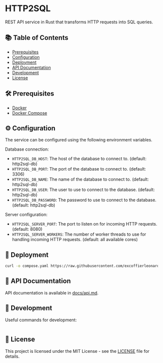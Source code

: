# HTTP2SQL

REST API service in Rust that transforms HTTP requests into SQL queries.

## 📚 Table of Contents

- [Prerequisites](#-prerequisites)
- [Configuration](#-configuration)
- [Deployment](#-deployment)
- [API Documentation](#-api-documentation)
- [Development](#-development)
- [License](#-license)

## 🛠 Prerequisites

- [Docker](https://docs.docker.com/get-docker/)
- [Docker Compose](https://docs.docker.com/compose/install/)

## ⚙ Configuration

The service can be configured using the following environment variables.

Database connection:

- `HTTP2SQL_DB_HOST`: The host of the database to connect to. (default: http2sql-db)
- `HTTP2SQL_DB_PORT`: The port of the database to connect to. (default: 3306)
- `HTTP2SQL_DB_NAME`: The name of the database to connect to. (default: http2sql-db)
- `HTTP2SQL_DB_USER`: The user to use to connect to the database. (default: http2sql-db)
- `HTTP2SQL_DB_PASSWORD`: The password to use to connect to the database. (default: http2sql-db)

Server configuration:

- `HTTP2SQL_SERVER_PORT`: The port to listen on for incoming HTTP requests. (default: 8080)
- `HTTP2SQL_SERVER_WORKERS`: The number of worker threads to use for handling incoming HTTP requests. (default: all available cores)

## 🚀 Deployment

```bash
curl -o compose.yaml https://raw.githubusercontent.com/excoffierleonard/http2sql/refs/heads/main/compose.yaml && docker compose up -d
```

## 📖 API Documentation

API documentation is available in [docs/api.md](docs/api.md).

## 🧪 Development

Useful commands for development:

```bash
```

## 📜 License

This project is licensed under the MIT License - see the [LICENSE](LICENSE) file for details.